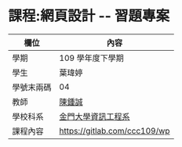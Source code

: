 # 課程:網頁設計 -- 習題專案

欄位 | 內容
-----|--------
學期 | 109 學年度下學期
學生|  葉瑋婷
學號末兩碼| 04
教師 | [陳鍾誠](https://www.nqu.edu.tw/educsie/index.php?act=blog&code=list&ids=4)
學校科系 | [金門大學資訊工程系](https://www.nqu.edu.tw/educsie/index.php)
課程內容 | https://gitlab.com/ccc109/wp
